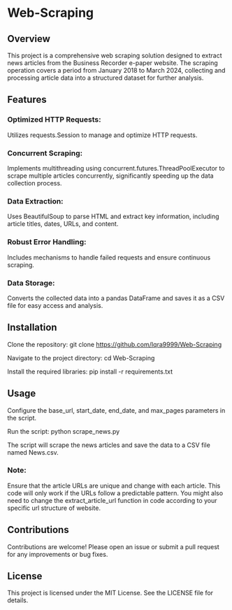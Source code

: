 # Web-Scraping
## Overview
This project is a comprehensive web scraping solution designed to extract news articles from the Business Recorder e-paper website. The scraping operation covers a period from January 2018 to March 2024, collecting and processing article data into a structured dataset for further analysis.
## Features
### Optimized HTTP Requests: 
Utilizes requests.Session to manage and optimize HTTP requests.
### Concurrent Scraping: 
Implements multithreading using concurrent.futures.ThreadPoolExecutor to scrape multiple articles concurrently, significantly speeding up the data collection process.
### Data Extraction: 
Uses BeautifulSoup to parse HTML and extract key information, including article titles, dates, URLs, and content.
### Robust Error Handling: 
Includes mechanisms to handle failed requests and ensure continuous scraping.
### Data Storage: 
Converts the collected data into a pandas DataFrame and saves it as a CSV file for easy access and analysis.
## Installation
Clone the repository:
git clone https://github.com/Iqra9999/Web-Scraping

Navigate to the project directory:
cd Web-Scraping

Install the required libraries:
pip install -r requirements.txt
## Usage
Configure the base_url, start_date, end_date, and max_pages parameters in the script.

Run the script:
python scrape_news.py

The script will scrape the news articles and save the data to a CSV file named News.csv.
### Note: 
Ensure that the article URLs are unique and change with each article. This code will only work if the URLs follow a predictable pattern. You might also need to change the extract_article_url function in code according to your specific url structure of website.
## Contributions
Contributions are welcome! Please open an issue or submit a pull request for any improvements or bug fixes.
## License
This project is licensed under the MIT License. See the LICENSE file for details.
